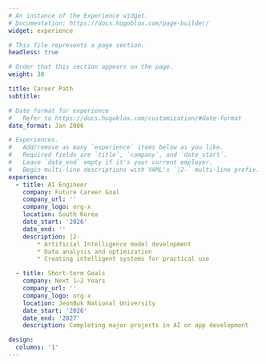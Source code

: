 ```yaml
---
# An instance of the Experience widget.
# Documentation: https://docs.hugoblox.com/page-builder/
widget: experience

# This file represents a page section.
headless: true

# Order that this section appears on the page.
weight: 30

title: Career Path
subtitle:

# Date format for experience
#   Refer to https://docs.hugoblox.com/customization/#date-format
date_format: Jan 2006

# Experiences.
#   Add/remove as many `experience` items below as you like.
#   Required fields are `title`, `company`, and `date_start`.
#   Leave `date_end` empty if it's your current employer.
#   Begin multi-line descriptions with YAML's `|2-` multi-line prefix.
experience:
  - title: AI Engineer
    company: Future Career Goal
    company_url: ''
    company_logo: org-x
    location: South Korea
    date_start: '2026'
    date_end: ''
    description: |2-
        * Artificial Intelligence model development
        * Data analysis and optimization
        * Creating intelligent systems for practical use

  - title: Short-term Goals
    company: Next 1–2 Years
    company_url: ''
    company_logo: org-x
    location: JeonBuk National University
    date_start: '2026'
    date_end: '2027'
    description: Completing major projects in AI or app development

design:
  columns: '1'
---
```

